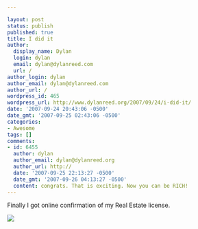 ```yaml
---

layout: post
status: publish
published: true
title: I did it
author:
  display_name: Dylan
  login: dylan
  email: dylan@dylanreed.com
  url: /
author_login: dylan
author_email: dylan@dylanreed.com
author_url: /
wordpress_id: 465
wordpress_url: http://www.dylanreed.org/2007/09/24/i-did-it/
date: '2007-09-24 20:43:06 -0500'
date_gmt: '2007-09-25 02:43:06 -0500'
categories:
- Awesome
tags: []
comments:
- id: 6455
  author: dylan
  author_email: dylan@dylanreed.org
  author_url: http://
  date: '2007-09-25 22:13:27 -0500'
  date_gmt: '2007-09-26 04:13:27 -0500'
  content: congrats. That is exciting. Now you can be RICH!
---
```


Finally I got online confirmation of my Real Estate license.

[![][1]][1]

   [1]: http://farm2.static.flickr.com/1133/1436173002_7c05c35e55.jpg

